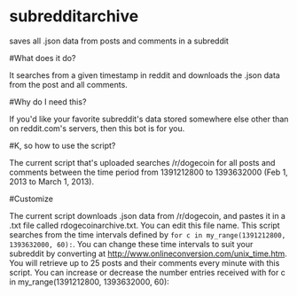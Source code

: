 # subredditarchive
saves all .json data from posts and comments in a subreddit

#What does it do?

It searches from a given timestamp in reddit and downloads the .json data from the post and all comments.

#Why do I need this?

If you'd like your favorite subreddit's data stored somewhere else other than on reddit.com's servers, then this bot is for you.

#K, so how to use the script?

The current script that's uploaded searches /r/dogecoin for all posts and comments between the time period from 1391212800 to 1393632000 (Feb 1, 2013 to March 1, 2013).

#Customize

The current script downloads .json data from /r/dogecoin, and pastes it in a .txt file called rdogecoinarchive.txt.  You can edit this file name.  This script searches from the time intervals defined by `for c in my_range(1391212800, 1393632000, 60):`.  You can change these time intervals to suit your subreddit by converting at http://www.onlineconversion.com/unix_time.htm.  You will retrieve up to 25 posts and their comments every minute with this script.  You can increase or decrease the number entries received with for c in my_range(1391212800, 1393632000, 60):

